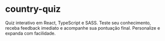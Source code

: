 # country-quiz
Quiz interativo em React, TypeScript e SASS. Teste seu conhecimento, receba feedback imediato e acompanhe sua pontuação final. Personalize e expanda com facilidade.
